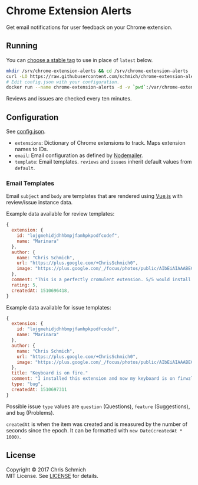 # Chrome Extension Alerts

Get email notifications for user feedback on your Chrome extension.

## Running

You can [choose a stable tag](https://hub.docker.com/r/schmich/chrome-extension-alerts/tags) to use in place of `latest` below.

```bash
mkdir /srv/chrome-extension-alerts && cd /srv/chrome-extension-alerts
curl -LO https://raw.githubusercontent.com/schmich/chrome-extension-alerts/master/config.json
# Edit config.json with your configuration.
docker run --name chrome-extension-alerts -d -v `pwd`:/var/chrome-extension-alerts --restart always schmich/chrome-extension-alerts:latest
```

Reviews and issues are checked every ten minutes.

## Configuration

See [config.json](config.json).

- `extensions`: Dictionary of Chrome extensions to track. Maps extension names to IDs.
- `email`: Email configuration as defined by [Nodemailer](https://nodemailer.com/smtp/#examples).
- `template`: Email templates. `reviews` and `issues` inherit default values from `default`.

### Email Templates
  
Email `subject` and `body` are templates that are rendered using [Vue.js](https://vuejs.org/v2/guide/) with
review/issue instance data.

Example data available for review templates:

```js
{
  extension: {
    id: "lojgmehidjdhhbmpjfamhpkpodfcodef",
    name: "Marinara"
  },
  author: {
    name: "Chris Schmich",
    url: "https://plus.google.com/+ChrisSchmich0",
    image: "https://plus.google.com/_/focus/photos/public/AIbEiAIAAABECJTg4ZSDhd6ChAEiC3ZjYXJkX3Bob3RvKigxYmQwMTU4MjQ4MTk4OTZiZGM1NjUxZmE5ZGU0NjRjZmQyOWY0NjgzMAGi6j2eTVQ-Fb3Qj5Y9xrrvQhcxcQ"
  },
  comment: "This is a perfectly cromulent extension. 5/5 would install again.",
  rating: 5,
  createdAt: 1510696418,
}
```

Example data available for issue templates:

```js
{
  extension: {
    id: "lojgmehidjdhhbmpjfamhpkpodfcodef",
    name: "Marinara"
  },
  author: {
    name: "Chris Schmich",
    url: "https://plus.google.com/+ChrisSchmich0",
    image: "https://plus.google.com/_/focus/photos/public/AIbEiAIAAABECJTg4ZSDhd6ChAEiC3ZjYXJkX3Bob3RvKigxYmQwMTU4MjQ4MTk4OTZiZGM1NjUxZmE5ZGU0NjRjZmQyOWY0NjgzMAGi6j2eTVQ-Fb3Qj5Y9xrrvQhcxcQ"
  },
  title: "Keyboard is on fire."
  comment: "I installed this extension and now my keyboard is on firwzlkw-",
  type: "bug",
  createdAt: 1510697311
}
```

Possible issue `type` values are `question` (Questions), `feature` (Suggestions), and `bug` (Problems).

`createdAt` is when the item was created and is measured by the number of seconds since the epoch.
It can be formatted with `new Date(createdAt * 1000)`.

## License

Copyright &copy; 2017 Chris Schmich  
MIT License. See [LICENSE](LICENSE) for details.
